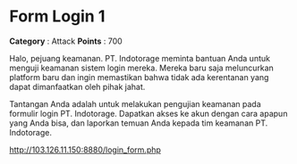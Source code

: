 # Form Login 1

**Category** : Attack
**Points** : 700

Halo, pejuang keamanan. PT. Indotorage meminta bantuan Anda untuk menguji keamanan sistem login mereka. Mereka baru saja meluncurkan platform baru dan ingin memastikan bahwa tidak ada kerentanan yang dapat dimanfaatkan oleh pihak jahat.

Tantangan Anda adalah untuk melakukan pengujian keamanan pada formulir login PT. Indotorage. Dapatkan akses ke akun dengan cara apapun yang Anda bisa, dan laporkan temuan Anda kepada tim keamanan PT. Indotorage.

http://103.126.11.150:8880/login_form.php



